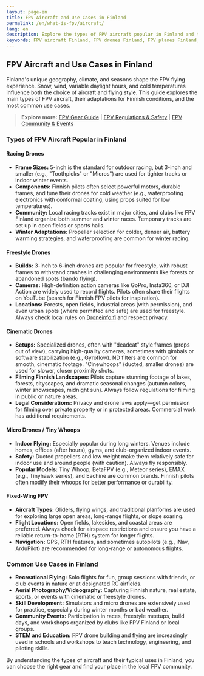 ```yaml
---
layout: page-en
title: FPV Aircraft and Use Cases in Finland
permalink: /en/what-is-fpv/aircraft/
lang: en
description: Explore the types of FPV aircraft popular in Finland and their common use cases, considering the unique Finnish environment and flying conditions.
keywords: FPV aircraft Finland, FPV drones Finland, FPV planes Finland, drone racing Finland, freestyle FPV Finland, cinematic FPV Finland, micro FPV Finland, Tiny Whoop Finland
---
```


## FPV Aircraft and Use Cases in Finland

Finland's unique geography, climate, and seasons shape the FPV flying experience. Snow, wind, variable daylight hours, and cold temperatures influence both the choice of aircraft and flying style. This guide explores the main types of FPV aircraft, their adaptations for Finnish conditions, and the most common use cases.

> **Explore more:** [FPV Gear Guide](/en/what-is-fpv/gear/) | [FPV Regulations & Safety](/en/what-is-fpv/regulations-safety/) | [FPV Community & Events](/en/what-is-fpv/community/)

### Types of FPV Aircraft Popular in Finland

#### Racing Drones

- **Frame Sizes:** 5-inch is the standard for outdoor racing, but 3-inch and smaller (e.g., "Toothpicks" or "Micros") are used for tighter tracks or indoor winter events.
- **Components:** Finnish pilots often select powerful motors, durable frames, and tune their drones for cold weather (e.g., waterproofing electronics with conformal coating, using props suited for low temperatures).
- **Community:** Local racing tracks exist in major cities, and clubs like FPV Finland organize both summer and winter races. Temporary tracks are set up in open fields or sports halls.
- **Winter Adaptations:** Propeller selection for colder, denser air, battery warming strategies, and waterproofing are common for winter racing.

#### Freestyle Drones

- **Builds:** 3-inch to 6-inch drones are popular for freestyle, with robust frames to withstand crashes in challenging environments like forests or abandoned spots (bando flying).
- **Cameras:** High-definition action cameras like GoPro, Insta360, or DJI Action are widely used to record flights. Pilots often share their flights on YouTube (search for Finnish FPV pilots for inspiration).
- **Locations:** Forests, open fields, industrial areas (with permission), and even urban spots (where permitted and safe) are used for freestyle. Always check local rules on [Droneinfo.fi](https://www.droneinfo.fi/en) and respect privacy.

#### Cinematic Drones

- **Setups:** Specialized drones, often with "deadcat" style frames (props out of view), carrying high-quality cameras, sometimes with gimbals or software stabilization (e.g., Gyroflow). ND filters are common for smooth, cinematic footage. "Cinewhoops" (ducted, smaller drones) are used for slower, closer proximity shots.
- **Filming Finnish Landscapes:** Pilots capture stunning footage of lakes, forests, cityscapes, and dramatic seasonal changes (autumn colors, winter snowscapes, midnight sun). Always follow regulations for filming in public or nature areas.
- **Legal Considerations:** Privacy and drone laws apply—get permission for filming over private property or in protected areas. Commercial work has additional requirements.

#### Micro Drones / Tiny Whoops

- **Indoor Flying:** Especially popular during long winters. Venues include homes, offices (after hours), gyms, and club-organized indoor events.
- **Safety:** Ducted propellers and low weight make them relatively safe for indoor use and around people (with caution). Always fly responsibly.
- **Popular Models:** Tiny Whoop, BetaFPV (e.g., Meteor series), EMAX (e.g., Tinyhawk series), and Eachine are common brands. Finnish pilots often modify their whoops for better performance or durability.

#### Fixed-Wing FPV

- **Aircraft Types:** Gliders, flying wings, and traditional planforms are used for exploring large open areas, long-range flights, or slope soaring.
- **Flight Locations:** Open fields, lakesides, and coastal areas are preferred. Always check for airspace restrictions and ensure you have a reliable return-to-home (RTH) system for longer flights.
- **Navigation:** GPS, RTH features, and sometimes autopilots (e.g., iNav, ArduPilot) are recommended for long-range or autonomous flights.

### Common Use Cases in Finland

- **Recreational Flying:** Solo flights for fun, group sessions with friends, or club events in nature or at designated RC airfields.
- **Aerial Photography/Videography:** Capturing Finnish nature, real estate, sports, or events with cinematic or freestyle drones.
- **Skill Development:** Simulators and micro drones are extensively used for practice, especially during winter months or bad weather.
- **Community Events:** Participation in races, freestyle meetups, build days, and workshops organized by clubs like FPV Finland or local groups.
- **STEM and Education:** FPV drone building and flying are increasingly used in schools and workshops to teach technology, engineering, and piloting skills.

By understanding the types of aircraft and their typical uses in Finland, you can choose the right gear and find your place in the local FPV community.
